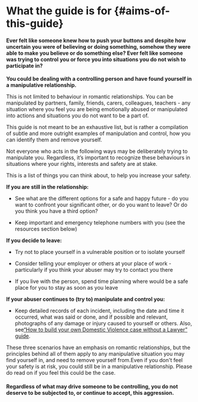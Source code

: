 # What the guide is for {#aims-of-this-guide}

#### Ever felt like someone knew how to push your buttons and despite how uncertain you were of believing or doing something, somehow they were able to make you believe or do something else? Ever felt like someone was trying to control you or force you into situations you do not wish to participate in?

**You could be dealing with a controlling person and have found yourself in a manipulative relationship.**

This is not limited to behaviour in romantic relationships. You can be manipulated by partners, family, friends, carers, colleagues, teachers - any situation where you feel you are being emotionally abused or manipulated into actions and situations you do not want to be a part of.

This guide is not meant to be an exhaustive list, but is rather a compilation of subtle and more outright examples of manipulation and control, how you can identify them and remove yourself.

Not everyone who acts in the following ways may be deliberately trying to manipulate you. Regardless, it’s important to recognize these behaviours in situations where your rights, interests and safety are at stake.

This is a list of things you can think about, to help you increase your safety.

**If you are still in the relationship:**

* See what are the different options for a safe and happy future - do you want to confront your significant other, or do you want to leave? Or do you think you have a third option?

* Keep important and emergency telephone numbers with you \(see the resources section below\)

**If you decide to leave:**

* Try not to place yourself in a vulnerable position or to isolate yourself

* Consider telling your employer or others at your place of work - particularly if you think your abuser may try to contact you there

* If you live with the person, spend time planning where would be a safe place for you to stay as soon as you leave

**If your abuser continues to \(try to\) manipulate and control you:**

* Keep detailed records of each incident, including the date and time it occurred, what was said or done, and if possible and relevant, photographs of any damage or injury caused to yourself or others. Also, see[“How to build your own Domestic Violence case without a Lawyer” guide](http://chayn.co/how-to-build-your-own-case/).

These three scenarios have an emphasis on romantic relationships, but the principles behind all of them apply to any manipulative situation you may find yourself in, and need to remove yourself from.Even if you don't feel your safety is at risk, you could still be in a manipulative relationship. Please do read on if you feel this could be the case.

#### Regardless of what may drive someone to be controlling, you do not deserve to be subjected to, or continue to accept, this aggression.

#### 



